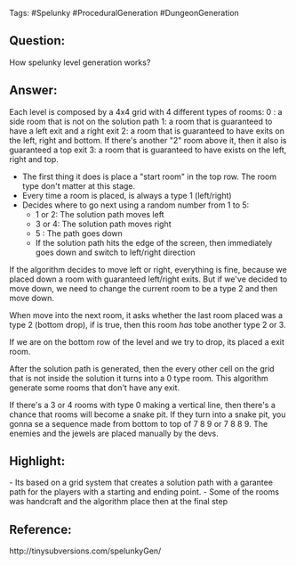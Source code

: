Tags: #Spelunky #ProceduralGeneration #DungeonGeneration
<h2>Question: </h2>
How spelunky level generation works?

<h2>Answer:</h2>
Each level is composed by a 4x4 grid with 4 different types of rooms:
0 : a side room that is not on the solution path
1: a room that is guaranteed to have a left exit and a right exit
2: a room that is guaranteed to have exits on the left, right and bottom. If there's another "2" room above it, then it also is guaranteed a top exit
3: a room that is guaranteed to have exists on the left, right and top.

- The first thing it does is place a "start room" in the top row. The room type don't matter at this stage. 
- Every time a room is placed, is always a type 1 (left/right)
- Decides where to go next using a random number from 1 to 5:
	- 1 or 2: The solution path moves left
	- 3 or 4: The solution path moves right
	- 5 : The path goes down
	- If the solution path hits the edge of the screen, then immediately goes down and switch to left/right direction

If the algorithm decides to move left or right, everything is fine, because we placed down a room with guaranteed left/right exits. But if we've decided to move down, we need to change the current room to be a type 2 and then move down.

When move into the next room, it asks whether the last room placed was a type 2 (bottom drop), if is true, then this room _has_ tobe another type 2 or 3.

If we are on the bottom row of the level and we try to drop, its placed a exit room.

After the solution path is generated, then the every other cell on the grid that is not inside the solution it turns into a 0 type room. This algorithm generate some rooms that don't have any exit.

If there's a 3 or 4 rooms with type 0 making a vertical line, then there's a chance that rooms will become a snake pit. If they turn into a snake pit, you gonna se a sequence made from bottom to top of 7 8 9 or 7 8 8 9. The enemies and the jewels are placed manually by the devs.

<h2>Highlight:</h2>
- Its based on a grid system that creates a solution path with a garantee path for the players with a starting and ending point.
- Some of the rooms was handcraft and the algorithm place then at the final step

<h2>Reference: </h2>
http://tinysubversions.com/spelunkyGen/